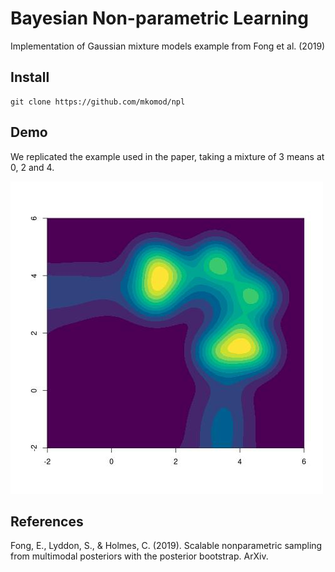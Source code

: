 # Bayesian Non-parametric Learning

Implementation of Gaussian mixture models example from Fong et al. (2019)

## Install

```
git clone https://github.com/mkomod/npl
```

## Demo

We replicated the example used in the paper, taking a mixture of 3 means at 0, 2 and 4.

![fig](./density.jpg)


## References

Fong, E., Lyddon, S., & Holmes, C. (2019). Scalable nonparametric sampling from multimodal posteriors with the posterior bootstrap. ArXiv.
